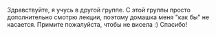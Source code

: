Здравствуйте, я учусь в другой группе. С этой группы просто дополнительно смотрю лекции, поэтому домашка меня "как бы" не касается. Примите пожалуйста, чтобы не висела :) Спасибо!
